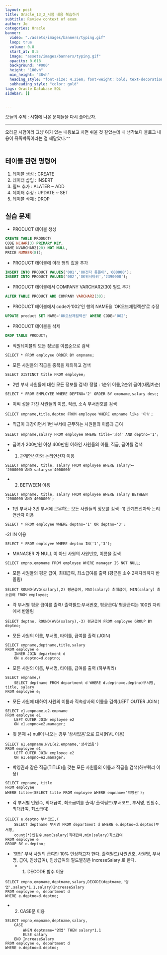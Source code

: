 ```yaml
---
layout: post
title: Oracle_13_2_시험 내용 복습하기
subtitle: Review context of exam
author: Jo
categories: Oracle
banner:
  video: "./assets/images/banners/typing.gif"
  loop: true
  volume: 0.8
  start_at: 8.5
  image: "assets/images/banners/typing.gif"
  opacity: 0.618
  background: "#000"
  height: "100vh"
  min_height: "38vh"
  heading_style: "font-size: 4.25em; font-weight: bold; text-decoration: underline"
  subheading_style: "color: gold"
tags: Oracle Database SQL
sidebar: []


---
```


오늘의 주제 : 시험에 나온 문제들을 다시 풀어보자. <br>
 * * *
 
오라클 시험이라 그냥 여기 있는 내용보고 치면 쉬울 것 같았는데 내 생각보다 블로그 내용이 뒤죽박죽이라는 걸 깨달았다.^^<br>
<br>

## 테이블 관련 명령어
1. 테이블 생성 : CREATE
2. 데이터 삽입 : INSERT
3. 필드 추가 : ALATER ~ ADD
4. 데이터 수정 : UPDATE ~ SET
5. 테이블 삭제 : DROP



## 실습 문제
- PRODUCT 테이블 생성
```sql
CREATE TABLE PRODUCT(
CODE NCHAR(3) PRIMARY KEY,
NAME NVARCHAR2(20) NOT NULL,
PRICE NUMBER(8));
```
- PRODUCT 테이블에 아래 행의 값을 추가
```sql
INSERT INTO PRODUCT VALUES('001','OK전자 통돌이','600000');
INSERT INTO PRODUCT VALUES('002','OK워시타워','2390000');
```
- PRODUCT 테이블에서 COMPANY VARCHAR2(30) 필드 추가
```sql
ALTER TABLE PRODUCT ADD COMPANY VARCHAR2(30);
```
- PRODUCT 테이블에서 code가‘002’인 행의 NAME을 ‘OK오브제컬렉션’로 수정
```sql
UPDATE product SET NAME='OK오브제컬렉션' WHERE CODE='002';
```
- PRODUCT 테이블을 삭제
```sql
DROP TABLE PRODUCT;
```
- 직원테이블의 모든 정보를 이름순으로 검색
```oracle
SELECT * FROM employee ORDER BY empname;
```
- 모든 사원들의 직급을 중복을 제외하고 검색
```oracle
SELECT DISTINCT title FROM employee;
```
- 2번 부서 사원들에 대한 모든 정보를 검색/ 정렬 : 1순위 이름,2순위 급여(내림차순)
```oracle
SELECT * FROM EMPLOYEE WHERE DEPTNO='2' ORDER BY empname,salary desc;
```
- 이씨 성을 가진 사원들의 이름, 직급, 소속 부서번호를 검색
```oracle
SELECT empname,title,deptno FROM employee WHERE empname like '이%';
```
- 직급이 과장이면서 1번 부서에 근무하는 사원들의 이름과 급여
```oracle
SELECT empname,salary FROM employee WHERE title='과장' AND deptno='1';
```
- 급여가 200만원 이상 400만원 이하인 사원들의 이름, 직급, 급여를 검색
 - 1) 관계연산자와 논리연산자 이용 
```oracle
SELECT empname, title, salary FROM employee WHERE salary>= '2000000'AND salary<='4000000'
```
 - 2) BETWEEN 이용 
```oracle
SELECT empname, title, salary FROM employee WHERE salary BETWEEN '2000000'AND'4000000';
```
- 1번 부서나 3번 부서에 근무하는 모든 사원들의 정보를 검색
   -1) 관계연산자와 논리연산자 이용
```oracle
SELECT * FROM employee WHERE deptno='1' OR deptno='3';
```
 -2) IN 이용
```oracle
SELECT * FROM employee WHERE deptno IN('1','3');
```
- MANAGER 가 NULL 이 아닌 사원의 사원번호, 이름을 검색
```oracle
SELECT empno,empname FROM employee WHERE manager IS NOT NULL;
```
- 모든 사원들의 평균 급여, 최대급여, 최소급여를 출력 (평균은 소수 2째자리까지 반올림)
```oracle
SELECT ROUND(AVG(salary),2) 평균급여, MAX(salary) 최대급여, MIN(salary) 최소급여 FROM employee;
```
- 각 부서별 평균 급여를 출력/ 출력필드:부서번호, 평균급여/ 평균급여는 100원 자리에서 반올림
```oracle
SELECT deptno, ROUND(AVG(salary),-3) 평균급여 FROM employee GROUP BY deptno;
```
- 모든 사원의 이름, 부서명, 타이틀, 급여를 출력 (JOIN)
```oracle
SELECT empname,deptname,title,salary 
FROM employee e
    INNER JOIN department d
    ON e.deptno=d.deptno;
```
- 모든 사원의 이름, 부서명, 타이틀, 급여를 출력 (하부쿼리)
```oracle
SELECT empname,(
    SELECT deptname FROM department d WHERE d.deptno=e.deptno)부서명, title, salary 
FROM employee e;
```
- 모든 사원에 대하여 사원의 이름과 직속상사의 이름을 검색(LEFT OUTER JOIN )
```oracle
SELECT e1.empname,e2.empname
FROM employee e1
    LEFT OUTER JOIN employee e2
    ON e1.empno=e2.manager;
```
- 윗 문제 +) null이 나오는 경우 '상사없음'으로 표시(NVL 이용)
```oracle
SELECT e1.empname,NVL(e2.empname,'상사없음')
FROM employee e1
    LEFT OUTER JOIN employee e2
    ON e1.empno=e2.manager;
```
- 박영권과 같은 직급(TITLE)을 갖는 모든 사원들의 이름과 직급을 검색(하부쿼리 이용)
```oracle
SELECT empname, title
FROM employee
WHERE title=(SELECT title FROM employee WHERE empname='박영권');
```
- 각 부서별 인원수, 최대급여, 최소급여를 출력/ 출력필드(부서코드, 부서명, 인원수, 최대급여, 최소급여)
```oracle
SELECT e.deptno 부서코드,(
    SELECT deptname 부서명 FROM department d WHERE e.deptno=d.deptno)부서명,
    count(*)인원수,max(salary)최대급여,min(salary)최소급여
FROM employee e
GROUP BY e.deptno;
```
- '영업' 부서 사원의 급여만 10% 인상하고자 한다. 출력필드(사원번호, 사원명, 부서명, 급여, 인상급여),
   인상급여의 필드별칭은 IncreseSalary 로 한다.
  - 1) DECODE 함수 이용 
```oracle
SELECT empno,empname,deptname,salary,DECODE(deptname,'영업',salary*1.1,salary)IncreaseSalary
FROM employee e, department d
WHERE e.deptno=d.deptno;
```
  - 2) CASE문 이용
```oracle
SELECT empno,empname,deptname,salary,
    CASE 
        WHEN deptname='영업' THEN salary*1.1
        ELSE salary
    END IncreaseSalary
FROM employee e, department d
WHERE e.deptno=d.deptno;
```







